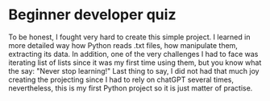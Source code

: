 # Beginner developer quiz
To be honest, I fought very hard to create this simple project. I learned in more detailed way how Python reads .txt files, how manipulate them, extracting its data.
In addition, one of the very challenges I had to face was iterating list of lists since it was my first time using them, but you know what the say: "Never stop learning!"
Last thing to say, I did not had that much joy creating the projecting since I had to rely on chatGPT several times, nevertheless, this is my first Python project so it is just matter of practise.
